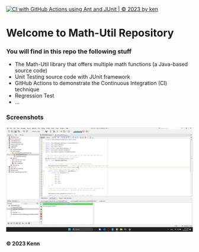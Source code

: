 [![CI with GitHub Actions using Ant and JUnit | © 2023 by ken](https://github.com/Kenn1412/math-util/actions/workflows/ci-junit.yml/badge.svg)](https://github.com/Kenn1412/math-util/actions/workflows/ci-junit.yml)

# Welcome to Math-Util Repository
### You will find in this repo the following stuff
* The Math-Util library that offers multiple math functions (a Java-based source code)
* Unit Testing source code with JUnit framework
* GitHub Actions to demonstrate the Continuous Integration (CI) technique
* Regression Test
* ...

### Screenshots
![DDT & TDD with JUnit](https://github.com/Kenn1412/math-util/blob/main/images/DDT%20with%20JUnit.png)

#### © 2023 Kenn